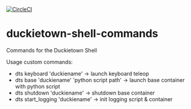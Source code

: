 [![CircleCI](https://circleci.com/gh/duckietown/duckietown-shell-commands.svg?style=shield)](https://circleci.com/gh/duckietown/duckietown-shell-commands)

# duckietown-shell-commands

Commands for the Duckietown Shell

Usage custom commands:

- dts keyboard 'duckiename'
	-> launch keyboard teleop
- dts base 'duckiename' 'python script path' 
	-> launch base container with python script
- dts shutdown 'duckiename'
	-> shutdown base container
- dts start_logging 'duckiename'
	-> init logging script & container
